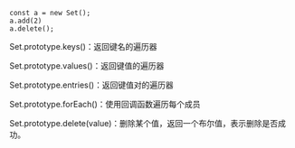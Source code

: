 ```
const a = new Set();
a.add(2)
a.delete();
```

Set.prototype.keys()：返回键名的遍历器

Set.prototype.values()：返回键值的遍历器

Set.prototype.entries()：返回键值对的遍历器

Set.prototype.forEach()：使用回调函数遍历每个成员

Set.prototype.delete(value)：删除某个值，返回一个布尔值，表示删除是否成功。
